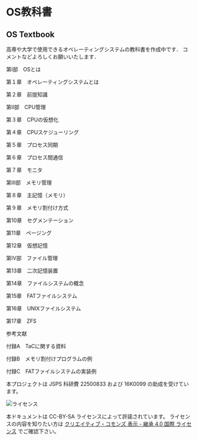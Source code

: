 # OS教科書
OS Textbook
---

高専や大学で使用できるオペレーティングシステムの教科書を作成中です．
コメントなどよろしくお願いいたします．

第Ⅰ部　OSとは

第１章　オペレーティングシステムとは

第２章　前提知識

第Ⅱ部　CPU管理

第３章　CPUの仮想化

第４章　CPUスケジューリング

第５章　プロセス同期

第６章　プロセス間通信

第７章　モニタ

第Ⅲ部　メモリ管理

第８章　主記憶（メモリ）

第９章　メモリ割付け方式

第10章　セグメンテーション

第11章　ページング

第12章　仮想記憶

第Ⅳ部　ファイル管理

第13章　二次記憶装置

第14章　ファイルシステムの概念

第15章　FATファイルシステム

第16章　UNIXファイルシステム

第17章　ZFS

参考文献

付録A　TaCに関する資料

付録B　メモリ割付けプログラムの例

付録C　FATファイルシステムの実装例


本プロジェクトは JSPS 科研費 22500833 および 16K0099 の助成を受けています。

![ライセンス](https://i.creativecommons.org/l/by-sa/4.0/88x31.png "クリエイティブ・コモンズ・ライセンス")

本ドキュメントは CC-BY-SA ライセンスによって許諾されています。
ライセンスの内容を知りたい方は
[クリエイティブ・コモンズ 表示 - 継承 4.0 国際 ライセンス](https://creativecommons.org/licenses/by-sa/4.0/deed.ja)
でご確認下さい。

